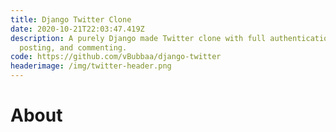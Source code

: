 ```yaml
---
title: Django Twitter Clone
date: 2020-10-21T22:03:47.419Z
description: A purely Django made Twitter clone with full authentication,
  posting, and commenting.
code: https://github.com/vBubbaa/django-twitter
headerimage: /img/twitter-header.png
---
```

# About